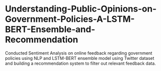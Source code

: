 # Understanding-Public-Opinions-on-Government-Policies-A-LSTM-BERT-Ensemble-and-Recommendation
 Conducted Sentiment Analysis on online feedback regarding government policies using NLP and  LSTM-BERT ensemble model using Twitter dataset and building a recommendation system to  filter out relevant feedback data.
